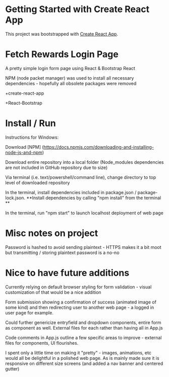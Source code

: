 # Getting Started with Create React App

This project was bootstrapped with [Create React App](https://github.com/facebook/create-react-app).


# Fetch Rewards Login Page

A pretty simple login form page using React & Bootstrap React

NPM (node packet manager) was used to install all necessary dependencies - hopefully all obsolete packages were removed

+create-react-app

+React-Bootstrap

# Install / Run

Instructions for Windows:

Download [NPM] (https://docs.npmjs.com/downloading-and-installing-node-js-and-npm)

Download entire repository into a local folder (Node_modules dependencies are not included in GitHub repository due to size)

Via terminal (i.e. text/powershell/command line), change directory to top level of downloaded repository

In the terminal, install dependencies included in package.json / package-lock.json. **Install dependencies by calling "npm install" from the terminal **

In the terminal, run "npm start" to launch localhost deployment of web page

# Misc notes on project

Password is hashed to avoid sending plaintext - HTTPS makes it a bit moot but transmitting / storing plaintext password is a no-no

	
# Nice to have future additions

Currently relying on default browser styling for form validation - visual customization of that would be a nice addition

Form submission showing a confirmation of success (animated image of some kind) and then redirecting user to another web page - a logged in user page for example.

Could further genericize entryfield and dropdown components, entire form as component as well. External files for each rather than having all in App.js

Code comments in App.js outline a few specific areas to improve - external files for components, UI flourishes.

I spent only a little time on making it "pretty" - images, animations, etc would all be delightful in a polished web page. As is mainly made sure it is responsive on different size screens (and added a nav banner and centered gutter)
